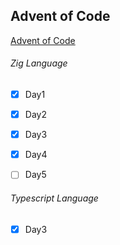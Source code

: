 ## Advent of Code 

 [Advent of Code](https://adventofcode.com/)


###### Zig Language

- [x] Day1
- [x] Day2
- [x] Day3
- [x] Day4
- [ ] Day5


###### Typescript Language

- [x] Day3